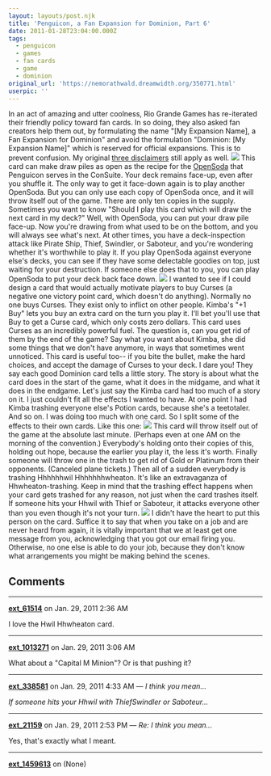 ```yaml
---
layout: layouts/post.njk
title: 'Penguicon, a Fan Expansion for Dominion, Part 6'
date: 2011-01-28T23:04:00.000Z
tags:
  - penguicon
  - games
  - fan cards
  - game
  - dominion
original_url: 'https://nemorathwald.dreamwidth.org/350771.html'
userpic: ''
---
```

In an act of amazing and utter coolness, Rio Grande Games has re-iterated their friendly policy toward fan cards. In so doing, they also asked fan creators help them out, by formulating the name "\[My Expansion Name\], a Fan Expansion for Dominion" and avoid the formulation "Dominion: \[My Expansion Name\]" which is reserved for official expansions. This is to prevent confusion. My original [three disclaimers](http://matt-arnold.livejournal.com/346896.html) still apply as well. ![](https://lh4.googleusercontent.com/_ENXtTKU9j1A/TUM85wHdQVI/AAAAAAAAISo/BQSXCx3SW1M/s400/OpenSodaCard.png) This card can make draw piles as open as the recipe for the [OpenSoda](http://www.opensoda.org/?page_id=2) that Penguicon serves in the ConSuite. Your deck remains face-up, even after you shuffle it. The only way to get it face-down again is to play another OpenSoda. But you can only use each copy of OpenSoda once, and it will throw itself out of the game. There are only ten copies in the supply. Sometimes you want to know "Should I play this card which will draw the next card in my deck?" Well, with OpenSoda, you can put your draw pile face-up. Now you're drawing from what used to be on the bottom, and you will always see what's next. At other times, you have a deck-inspection attack like Pirate Ship, Thief, Swindler, or Saboteur, and you're wondering whether it's worthwhile to play it. If you play OpenSoda against everyone else's decks, you can see if they have some delectable goodies on top, just waiting for your destruction. If someone else does that to you, you can play OpenSoda to put your deck back face down. ![](https://lh6.googleusercontent.com/_ENXtTKU9j1A/TUM856tb5QI/AAAAAAAAISk/YPJ8OA6lZ2Y/s400/KimbaCard.png) I wanted to see if I could design a card that would actually motivate players to buy Curses (a negative one victory point card, which doesn't do anything). Normally no one buys Curses. They exist only to inflict on other people. Kimba's "+1 Buy" lets you buy an extra card on the turn you play it. I'll bet you'll use that Buy to get a Curse card, which only costs zero dollars. This card uses Curses as an incredibly powerful fuel. The question is, can you get rid of them by the end of the game? Say what you want about Kimba, she did some things that we don't have anymore, in ways that sometimes went unnoticed. This card is useful too-- if you bite the bullet, make the hard choices, and accept the damage of Curses to your deck. I dare you! They say each good Dominion card tells a little story. The story is about what the card does in the start of the game, what it does in the midgame, and what it does in the endgame. Let's just say the Kimba card had too much of a story on it. I just couldn't fit all the effects I wanted to have. At one point I had Kimba trashing everyone else's Potion cards, because she's a teetotaler. And so on. I was doing too much with one card. So I split some of the effects to their own cards. Like this one: ![](https://lh6.googleusercontent.com/_ENXtTKU9j1A/TUM86IGOjNI/AAAAAAAAISs/UzN4zeM8qYY/s400/WilWheatonCard.png) This card will throw itself out of the game at the absolute last minute. (Perhaps even at one AM on the morning of the convention.) Everybody's holding onto their copies of this, holding out hope, because the earlier you play it, the less it's worth. Finally someone will throw one in the trash to get rid of Gold or Platinum from their opponents. (Canceled plane tickets.) Then all of a sudden everybody is trashing Hhhhhhwil Hhhhhhhwheaton. It's like an extravaganza of Hhwheaton-trashing. Keep in mind that the trashing effect happens when your card gets trashed for any reason, not just when the card trashes itself. If someone hits your Hhwil with Thief or Saboteur, it attacks everyone other than you even though it's not your turn. ![](https://lh5.googleusercontent.com/_ENXtTKU9j1A/TUNDXkdDSJI/AAAAAAAAIS0/uzZq8S5qJHs/s400/VaporwareCard.png) I didn't have the heart to put this person on the card. Suffice it to say that when you take on a job and are never heard from again, it is vitally important that we at least get one message from you, acknowledging that you got our email firing you. Otherwise, no one else is able to do your job, because they don't know what arrangements you might be making behind the scenes.

## Comments

---

**[ext_61514](https://www.dreamwidth.org/users/ext_61514)** on Jan. 29, 2011 2:36 AM

I love the Hwil Hhwheaton card.

---

**[ext_1013271](https://www.dreamwidth.org/users/ext_1013271)** on Jan. 29, 2011 3:06 AM

What about a "Capital M Minion"? Or is that pushing it?

---

**[ext_338581](https://www.dreamwidth.org/users/ext_338581)** on Jan. 29, 2011 4:33 AM — *I think you mean...*

_If someone hits your Hhwil with ThiefSwindler or Saboteur..._

---

**[ext_21159](https://www.dreamwidth.org/users/ext_21159)** on Jan. 29, 2011 2:53 PM — *Re: I think you mean...*

Yes, that's exactly what I meant.

---

**[ext_1459613](https://www.dreamwidth.org/users/ext_1459613)** on (None)

